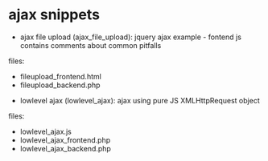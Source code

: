 # ajax snippets

* ajax file upload (ajax_file_upload):
jquery ajax example - fontend js contains comments about common pitfalls

files:
- fileupload_frontend.html
- fileupload_backend.php


* lowlevel ajax (lowlevel_ajax):
ajax using pure JS XMLHttpRequest object

files:
- lowlevel_ajax.js
- lowlevel_ajax_frontend.php
- lowlevel_ajax_backend.php

